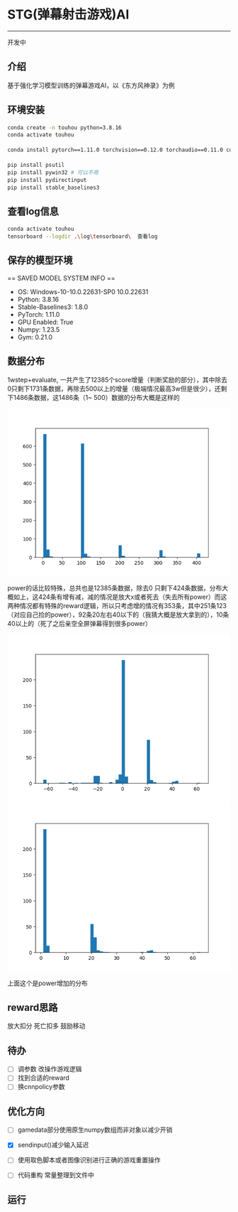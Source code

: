 # STG(弹幕射击游戏)AI

---

开发中

## 介绍

基于强化学习模型训练的弹幕游戏AI，以《东方风神录》为例

## 环境安装

```bash
conda create -n touhou python=3.8.16
conda activate touhou

conda install pytorch==1.11.0 torchvision==0.12.0 torchaudio==0.11.0 cudatoolkit=11.3

pip install psutil
pip install pywin32 # 可以不用
pip install pydirectinput 
pip install stable_baselines3
```

## 查看log信息

```bash
conda activate touhou
tensorboard --logdir .\log\tensorboard\  查看log
```

## 保存的模型环境

== SAVED MODEL SYSTEM INFO ==

- OS: Windows-10-10.0.22631-SP0 10.0.22631
- Python: 3.8.16
- Stable-Baselines3: 1.8.0
- PyTorch: 1.11.0
- GPU Enabled: True
- Numpy: 1.23.5
- Gym: 0.21.0

## 数据分布

1wstep+evaluate,
一共产生了12385个score增量（判断奖励的部分），其中除去0只剩下1731条数据，再除去500以上的增量（极端情况最高3w但是很少），还剩下1486条数据，这1486条（1~
500）数据的分布大概是这样的

![img.png](img.png)

power的话比较特殊，总共也是12385条数据，除去0
只剩下424条数据，分布大概如上，这424条有增有减，减的情况是放大x或者死去（失去所有power）而这两种情况都有特殊的reward逻辑，所以只考虑增的情况有353条，其中251条123（对应自己捡的power），92条20左右40以下的（我猜大概是放大拿到的），10条40以上的（死了之后亲空全屏弹幕得到很多power）

![img_1.png](img_1.png)
![img_2.png](img_2.png)

上面这个是power增加的分布




## reward思路

放大扣分
死亡扣多
鼓励移动


## 待办

- [ ] 调参数 改操作游戏逻辑
- [ ] 找到合适的reward
- [ ] 换cnnpolicy参数

## 优化方向

- [ ] gamedata部分使用原生numpy数组而非对象以减少开销
- [x] sendinput()减少输入延迟
- [ ] 使用取色脚本或者图像识别进行正确的游戏重置操作
- [ ] 代码重构 常量整理到文件中



## 运行

